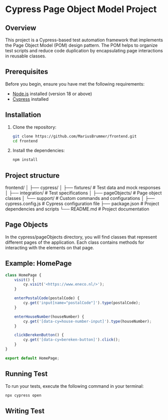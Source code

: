 # Cypress Page Object Model Project

## Overview

This project is a Cypress-based test automation framework that implements the Page Object Model (POM) design pattern. The POM helps to organize test scripts and reduce code duplication by encapsulating page interactions in reusable classes.

## Prerequisites

Before you begin, ensure you have met the following requirements:

- [Node.js](https://nodejs.org/) installed (version 18 or above)
- [Cypress](https://www.cypress.io/) installed

## Installation

1. Clone the repository:

   ```bash
   git clone https://github.com/MariusBrummer/frontend.git
   cd frontend

2. Install the dependencies:

   ```bash
   npm install

## Project structure

frontend/
│
├── cypress/
│   ├── fixtures/         # Test data and mock responses
│   ├── integration/      # Test specifications
│   ├── pageObjects/      # Page object classes
│   └── support/          # Custom commands and configurations
│
├── cypress.config.js     # Cypress configuration file
├── package.json           # Project dependencies and scripts
└── README.md              # Project documentation

## Page Objects

In the cypress/pageObjects directory, you will find classes that represent different pages of the application. Each class contains methods for interacting with the elements on that page.

## Example: HomePage
```javascript
class HomePage {
    visit() {
        cy.visit('<https://www.eneco.nl/>');
    }

    enterPostalCode(postalCode) {
        cy.get('input[name="postalCode"]').type(postalCode);
    }

    enterHouseNumber(houseNumber) {
        cy.get('[data-cy=house-number-input]').type(houseNumber);
    }

    clickBerekenButton() {
        cy.get('[data-cy=bereken-button]').click();
    }
}

export default HomePage;
```
## Running Test

To run your tests, execute the following command in your terminal:

```bash
npx cypress open

```
## Writing Test



